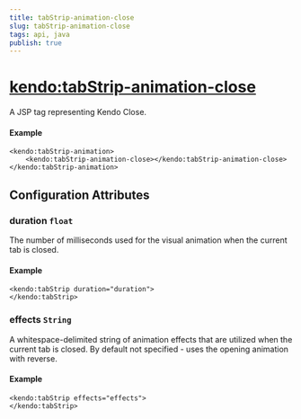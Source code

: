 ```yaml
---
title: tabStrip-animation-close
slug: tabStrip-animation-close
tags: api, java
publish: true
---
```


# <kendo:tabStrip-animation-close>
A JSP tag representing Kendo Close.

#### Example
    <kendo:tabStrip-animation>
        <kendo:tabStrip-animation-close></kendo:tabStrip-animation-close>
    </kendo:tabStrip-animation>


## Configuration Attributes


### duration `float`

The number of milliseconds used for the visual animation when the current tab is closed.

#### Example
    <kendo:tabStrip duration="duration">
    </kendo:tabStrip>



### effects `String`

A whitespace-delimited string of animation effects that are utilized when the current tab
is closed. By default not specified - uses the opening animation with reverse.

#### Example
    <kendo:tabStrip effects="effects">
    </kendo:tabStrip>


